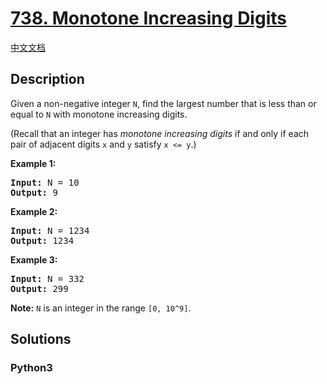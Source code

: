 # [738. Monotone Increasing Digits](https://leetcode.com/problems/monotone-increasing-digits)

[中文文档](/leetcode/0700-0799/0738.Monotone%20Increasing%20Digits/README.md)

## Description

<p>
Given a non-negative integer <code>N</code>, find the largest number that is less than or equal to <code>N</code> with monotone increasing digits.
</p><p>
(Recall that an integer has <i>monotone increasing digits</i> if and only if each pair of adjacent digits <code>x</code> and <code>y</code> satisfy <code>x <= y</code>.)
</p><p>

<p><b>Example 1:</b><br />
<pre>
<b>Input:</b> N = 10
<b>Output:</b> 9
</pre>
</p>

<p><b>Example 2:</b><br />
<pre>
<b>Input:</b> N = 1234
<b>Output:</b> 1234
</pre>
</p>

<p><b>Example 3:</b><br />
<pre>
<b>Input:</b> N = 332
<b>Output:</b> 299
</pre>
</p>

<p><b>Note:</b>
<code>N</code> is an integer in the range <code>[0, 10^9]</code>.
</p>

## Solutions

<!-- tabs:start -->

### **Python3**

```python

```

<!-- tabs:end -->
